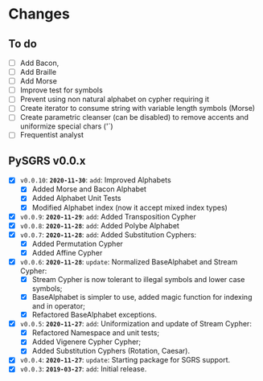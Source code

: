 # Changes

## To do

 - [ ] Add Bacon,
 - [ ] Add Braille
 - [ ] Add Morse
 - [ ] Improve test for symbols
 - [ ] Prevent using non natural alphabet on cypher requiring it
 - [ ] Create iterator to consume string with variable length symbols (Morse)
 - [ ] Create parametric cleanser (can be disabled) to remove accents and uniformize special chars ('´)
 - [ ] Frequentist analyst

## PySGRS v0.0.x

- [x] `v0.0.10`: **`2020-11-30`**: `add`: Improved Alphabets
  - [x] Added Morse and Bacon Alphabet
  - [x] Added Alphabet Unit Tests
  - [x] Modified Alphabet index (now it accept mixed index types)
- [x] `v0.0.9`: **`2020-11-29`**: `add`: Added Transposition Cypher
- [x] `v0.0.8`: **`2020-11-28`**: `add`: Added Polybe Alphabet
- [x] `v0.0.7`: **`2020-11-28`**: `add`: Added Substitution Cyphers:
  - [x] Added Permutation Cypher
  - [x] Added Affine Cypher
- [x] `v0.0.6`: **`2020-11-28`**: `update`: Normalized BaseAlphabet and Stream Cypher: 
  - [x] Stream Cypher is now tolerant to illegal symbols and lower case symbols;
  - [x] BaseAlphabet is simpler to use, added magic function for indexing and in operator;
  - [x] Refactored BaseAlphabet exceptions.
- [x] `v0.0.5`: **`2020-11-27`**: `add`: Uniformization and update of Stream Cypher:
  - [x] Refactored Namespace and unit tests;
  - [x] Added Vigenere Cypher Cypher;
  - [x] Added Substitution Cyphers (Rotation, Caesar).
- [x] `v0.0.4`: **`2020-11-27`**: `update`: Starting package for SGRS support.
- [x] `v0.0.3`: **`2019-03-27`**: `add`: Initial release.
